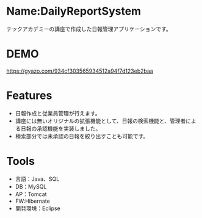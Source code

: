 # Name:DailyReportSystem

テックアカデミーの講座で作成した日報管理アプリケーションです。

# DEMO

https://gyazo.com/934cf303565934512a94f7d123eb2baa

# Features

- 日報作成と従業員管理が行えます。
- 講座には無いオリジナルの拡張機能として、日報の検索機能と、管理者による日報の承認機能を実装しました。
- 検索部分では未承認の日報を絞り出すことも可能です。

# Tools

- 言語：Java、SQL
- DB：MySQL
- AP：Tomcat
- FW:Hibernate
- 開発環境：Eclipse

